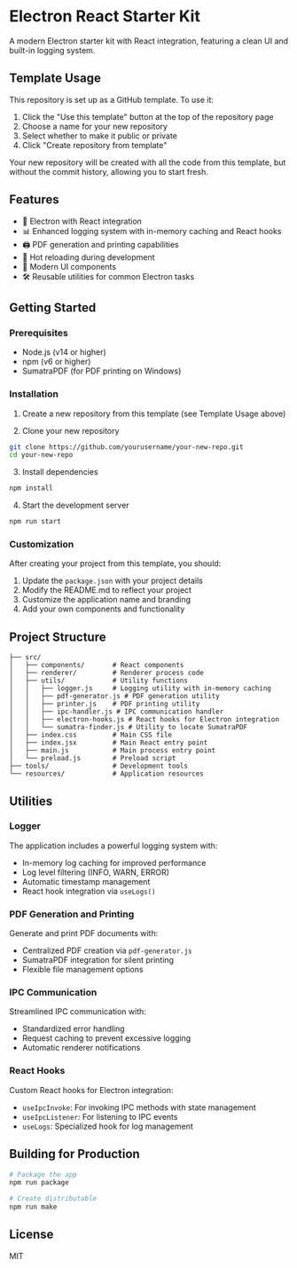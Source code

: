 # Electron React Starter Kit

A modern Electron starter kit with React integration, featuring a clean UI and built-in logging system.

## Template Usage

This repository is set up as a GitHub template. To use it:

1. Click the "Use this template" button at the top of the repository page
2. Choose a name for your new repository
3. Select whether to make it public or private
4. Click "Create repository from template"

Your new repository will be created with all the code from this template, but without the commit history, allowing you to start fresh.

## Features

- 🚀 Electron with React integration
- 📊 Enhanced logging system with in-memory caching and React hooks
- 🖨️ PDF generation and printing capabilities
- 🔄 Hot reloading during development
- 🎨 Modern UI components
- 🛠️ Reusable utilities for common Electron tasks

## Getting Started

### Prerequisites

- Node.js (v14 or higher)
- npm (v6 or higher)
- SumatraPDF (for PDF printing on Windows)

### Installation

1. Create a new repository from this template (see Template Usage above)

2. Clone your new repository
```bash
git clone https://github.com/yourusername/your-new-repo.git
cd your-new-repo
```

3. Install dependencies
```bash
npm install
```

4. Start the development server
```bash
npm run start
```

### Customization

After creating your project from this template, you should:

1. Update the `package.json` with your project details
2. Modify the README.md to reflect your project
3. Customize the application name and branding
4. Add your own components and functionality

## Project Structure

```
├── src/
│   ├── components/       # React components
│   ├── renderer/         # Renderer process code
│   ├── utils/            # Utility functions
│   │   ├── logger.js     # Logging utility with in-memory caching
│   │   ├── pdf-generator.js # PDF generation utility
│   │   ├── printer.js    # PDF printing utility
│   │   ├── ipc-handler.js # IPC communication handler
│   │   ├── electron-hooks.js # React hooks for Electron integration
│   │   └── sumatra-finder.js # Utility to locate SumatraPDF
│   ├── index.css         # Main CSS file
│   ├── index.jsx         # Main React entry point
│   ├── main.js           # Main process entry point
│   └── preload.js        # Preload script
├── tools/                # Development tools
└── resources/            # Application resources
```

## Utilities

### Logger

The application includes a powerful logging system with:
- In-memory log caching for improved performance
- Log level filtering (INFO, WARN, ERROR)
- Automatic timestamp management
- React hook integration via `useLogs()`

### PDF Generation and Printing

Generate and print PDF documents with:
- Centralized PDF creation via `pdf-generator.js`
- SumatraPDF integration for silent printing
- Flexible file management options

### IPC Communication

Streamlined IPC communication with:
- Standardized error handling
- Request caching to prevent excessive logging
- Automatic renderer notifications

### React Hooks

Custom React hooks for Electron integration:
- `useIpcInvoke`: For invoking IPC methods with state management
- `useIpcListener`: For listening to IPC events
- `useLogs`: Specialized hook for log management

## Building for Production

```bash
# Package the app
npm run package

# Create distributable
npm run make
```

## License

MIT
